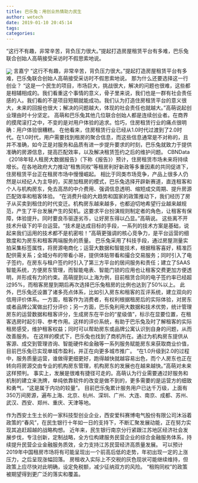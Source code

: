 ```yaml
---
title: 巴乐兔：用创业热情助力民生
author: wetech
date: 2019-01-10 20:45:14
tags: 
categories: 
---
```

“这行不有趣，非常辛苦，背负压力很大。”提起打造房屋租赁平台有多难，巴乐兔联合创始人高萌接受采访时不假思索地说。
<!-- more -->
<img align="center" border="0" src="https://imgcdn.yicai.com/uppics/images/2019/01/35b8dd5f60da3c8e358a6c6693467be3.jpg" />
言嘉宁
“这行不有趣，非常辛苦，背负压力很大。”提起打造房屋租赁平台有多难，巴乐兔联合创始人高萌接受采访时不假思索地说。
那为什么还要选择这一行创业？
“这是一个民生的项目，市场巨大，挑战很大，解决的问题也很难，这些都是相辅相成的。我们看重这个事情的意义，骨子里来说，我们也是一群有社会责任感的人。我们看的不是项目短期就能成功。我们认为打造住房租赁平台的意义很大，未来的回报也很大；解决的问题越大，体现的社会责任也就越大。”高萌说起创业理由时十分坚定。
高萌和巴乐兔其他几位联合创始人都是连续创业者。在商界的摸爬滚打之中，不变的是对用户体验的追求。恰巧，住房租赁行业的痛点很明确：用户体验很糟糕。
在他看来，住房租赁行业已经从1.0时代过渡到了2.0时代。在1.0时代，用户需要找到租房的聚合信息，而这些信息通常是不对称的，且并不准确，如今正是对服务和品质有进一步提升要求的时刻，巴乐兔就致力于提供准确的房源信息，提高匹配效率，以及解决租赁签约之后的维护问题。
CBNData《2018年轻人租房大数据报告》（下称《报告》）预计，住房租赁市场未来将持续增长。在各地政府大力推动“租售同权”等租房利好新政等多重因素的共同促进下，住房租赁平台正在租房市场中慢慢崛起。
相比于同类市场竞争，产品上很多人仍然是以经纪人为主导的，买房加租房的模式，巴乐兔选择开辟新赛道，直连租客和个人与机构房东，免去高昂的中介费用、强调信息透明、缩短成交周期、提升房源匹配效率和租客体验。
“在消费升级的大趋势和国家的政策推动下，我们经历了房子从买卖到租住的时代变迁。机构房东越来越多，也都迫切地希望行业越来越规范，产生了平台发展产生的契机。这要求平台扮演规则制定者的角色，让租客有保障，体验提升。同时要良币驱逐劣币，让好房东得以凸显。”高萌说。
这些离不开技术升级下的平台运营。“技术是达成目标的手段，一系列的技术方案是基础，说起来我们运用的技术都不是机密啦！”高萌更强调的核心竞争力，是平台运营的细致度和为房东和租客两端服务的质量。
巴乐兔采用了科技手段，通过房屋测量实拍采集标签属性，将房源电商化；运营大数据和智能技术，根据租客喜好，精准匹配供需关系；全城分布的带看小哥，提供体贴带看和撮合交易服务；同时引入了电子签约，在房东与租户签约时引入了第三方平台的居间服务和责任；建立了SAAS智能系统，方便房东管理，而智能电表、智能门锁的应用也让租客交费更加方便透明，并形成有力的约束。高萌提到以上海为例，目前租赁合同的电子签约率已经超过95%，而租客房屋到期后再次选择巴乐兔租房的比例也达到了50%以上。
此外，巴乐兔还设置了诸多亮点体系，比如引入房东和租客的互评系统，建立双向的信用评价体系。一方面，租客作为消费者，有权利根据租房后的实际体验，对房东或者品牌公寓做出打分评价；另一方面，巴乐兔利用大数据和技术优势，统计管理房东的运营数据和租客评分，生成房东在平台的“星级值”，标示在显要位置，在租客选房时起引导、参考作用。这样的评价系统，有助于巴乐兔及时了解租客的实际租房感受，维护租客权益；同时可以帮助房东或品牌公寓认识到自身的问题，从而改善服务。
在这样的模式下，巴乐兔也找到了商机所在。通过为机构房东提供从客源、成交到管理咨询、智能硬件和金融等一系列服务赋能房东来获取商业价值，目前巴乐兔已实现单城市盈利，并正在向更多城市推广。
“在1.0升级到2.0的过程中，服务质量运营，谁做得更细更好，跑得越快就越容易出色，而个人房东也正在转向将房源交由专业的机构房东管理，机构房东的发展也在越来越快。”高萌对未来这样预判。
事实上，发展是很难有捷径可走的。高萌认为行业需要通过好服务和机制的建立来洗牌，单纯依靠软件的改变是做不到的，更多需要的是运营方的细致和勇气，“这是属于内功的较量”。
目前巴乐兔累计服务用户已达千万级，上面有350万间房源，遍布上海、北京、杭州、深圳、广州、大连、南京、成都、苏州、武汉、西安、郑州、重庆、天津等地。
 
 
作为西安土生土长的一家科技型创业企业，西安爱科赛博电气股份有限公司沐浴着政策的“春风”，在民生银行十年如一日的支持下，不断汇聚发展动能，正在努力实现其追赶超越的战略构想。
近年来，民生银行南京分行紧跟江苏地区经济社会发展步伐，专注创新，定制战略，全方位构建服务民营企业的综合金融服务体系，持续提升民营企业金融服务质效，全力支持江苏民营经济高质量发展。
可以预计2019年中国租房市场将有可能呈现出一个前高后低的走势，年初出现一定的上涨压力，之后呈现涨幅回落。
房租收入实际上不交税的灰色现状可能继续维持，但政策上应尽快对此明确，设定免税额，减少征纳双方的风险。
“租购同权”的政策被期望得到更广泛的落实和覆盖。
